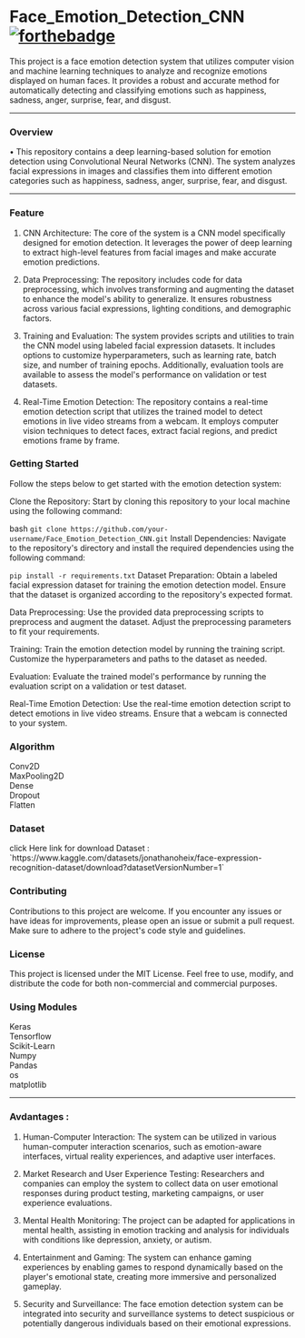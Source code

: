 # Face_Emotion_Detection_CNN  [![forthebadge](https://forthebadge.com/images/badges/made-with-python.svg)](https://forthebadge.com)

This project is a face emotion detection system that utilizes computer vision and machine learning techniques to analyze and recognize emotions displayed on human faces. It provides a robust and accurate method for automatically detecting and classifying emotions such as happiness, sadness, anger, surprise, fear, and disgust.


---

### Overview 
• This repository contains a deep learning-based solution for emotion detection using Convolutional Neural Networks (CNN). The system analyzes facial expressions in images and classifies them into different emotion categories such as happiness, sadness, anger, surprise, fear, and disgust.

---
### Feature

1. CNN Architecture: The core of the system is a CNN model specifically designed for emotion detection. It leverages the power of deep learning to extract high-level features from facial images and make accurate emotion predictions.

2. Data Preprocessing: The repository includes code for data preprocessing, which involves transforming and augmenting the dataset to enhance the model's ability to generalize. It ensures robustness across various facial expressions, lighting conditions, and demographic factors.

3. Training and Evaluation: The system provides scripts and utilities to train the CNN model using labeled facial expression datasets. It includes options to customize hyperparameters, such as learning rate, batch size, and number of training epochs. Additionally, evaluation tools are available to assess the model's performance on validation or test datasets.

4. Real-Time Emotion Detection: The repository contains a real-time emotion detection script that utilizes the trained model to detect emotions in live video streams from a webcam. It employs computer vision techniques to detect faces, extract facial regions, and predict emotions frame by frame.


### Getting Started

Follow the steps below to get started with the emotion detection system:

Clone the Repository: Start by cloning this repository to your local machine using the following command:

bash
`git clone https://github.com/your-username/Face_Emotion_Detection_CNN.git`
Install Dependencies: Navigate to the repository's directory and install the required dependencies using the following command:


`pip install -r requirements.txt`
Dataset Preparation: Obtain a labeled facial expression dataset for training the emotion detection model. Ensure that the dataset is organized according to the repository's expected format.

Data Preprocessing: Use the provided data preprocessing scripts to preprocess and augment the dataset. Adjust the preprocessing parameters to fit your requirements.

Training: Train the emotion detection model by running the training script. Customize the hyperparameters and paths to the dataset as needed.

Evaluation: Evaluate the trained model's performance by running the evaluation script on a validation or test dataset.

Real-Time Emotion Detection: Use the real-time emotion detection script to detect emotions in live video streams. Ensure that a webcam is connected to your system.

### Algorithm
<p>
Conv2D<br>MaxPooling2D<br>Dense<br>Dropout<br>Flatten
</p>

### Dataset
<p> click Here link for download Dataset : `https://www.kaggle.com/datasets/jonathanoheix/face-expression-recognition-dataset/download?datasetVersionNumber=1`</p>


### Contributing
Contributions to this project are welcome. If you encounter any issues or have ideas for improvements, please open an issue or submit a pull request. Make sure to adhere to the project's code style and guidelines.

###  License
This project is licensed under the MIT License. Feel free to use, modify, and distribute the code for both non-commercial and commercial purposes.

### Using Modules

<p>
Keras<br>Tensorflow<br>Scikit-Learn<br>Numpy<br>Pandas<br>os<br>matplotlib
</p>

 ---
### Avdantages : 
1. Human-Computer Interaction: The system can be utilized in various human-computer interaction scenarios, such as emotion-aware interfaces, virtual reality experiences, and adaptive user interfaces.

2. Market Research and User Experience Testing: Researchers and companies can employ the system to collect data on user emotional responses during product testing, marketing campaigns, or user experience evaluations.

3. Mental Health Monitoring: The project can be adapted for applications in mental health, assisting in emotion tracking and analysis for individuals with conditions like depression, anxiety, or autism.

4. Entertainment and Gaming: The system can enhance gaming experiences by enabling games to respond dynamically based on the player's emotional state, creating more immersive and personalized gameplay.

5. Security and Surveillance: The face emotion detection system can be integrated into security and surveillance systems to detect suspicious or potentially dangerous individuals based on their emotional expressions.

